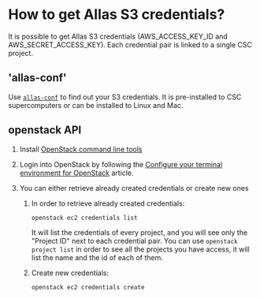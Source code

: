 # How to get Allas S3 credentials?

It is possible to get Allas S3 credentials (AWS_ACCESS_KEY_ID and AWS_SECRET_ACCESS_KEY). Each credential pair is linked to a single CSC project.

## 'allas-conf'

Use [`allas-conf`](../../data/Allas/allas-conf.md#s3-connection-details) to find out your S3 credentials.
It is pre-installed to CSC supercomputers or can be installed to Linux and Mac.


## openstack API

1. Install [OpenStack command line tools](../../cloud/pouta/install-client.md)

1. Login into OpenStack by following the [Configure your terminal environment for OpenStack](../../cloud/pouta/install-client.md#configure-your-terminal-environment-for-openstack) article.

1. You can either retrieve already created credentials or create new ones

    1. In order to retrieve already created credentials:

        ```sh
        openstack ec2 credentials list
        ```

        It will list the credentials of every project, and you will see only the "Project ID" next to each credential pair. You can use `openstack project list` in order to see all the projects you have access, it will list the name and the id of each of them.

    1. Create new credentials:

        ```sh
        openstack ec2 credentials create
        ```
